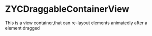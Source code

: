 ZYCDraggableContainerView
=========================

This is a view container,that can re-layout elements animatedly after a element dragged
